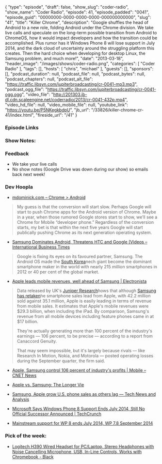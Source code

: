 {
  "type": "episode",
  "draft": false,
  "show_slug": "coder-radio",
  "show_name": "Coder Radio",
  "episode": 41,
  "episode_padded": "0041",
  "episode_guid": "00000000-0000-0000-0000-000000000000",
  "slug": "41",
  "title": "Killer Chrome",
  "description": "Google shuffles the head of Android to a new role, folding Android under the Chrome division. We take live calls and speculate on the long-term possible transition from Android to ChromeOS, how it would impact developers and how the transition could be accomplished. Plus rumor has it Windows Phone 8 will lose support in July 2014, and the dark cloud of uncertainty around the struggling platform this creates. Then the hard choice when developing for desktop Linux, the Samsung problem, and much more!",
  "date": "2013-03-18",
  "header_image": "/images/shows/coder-radio.png",
  "categories": [
    "Coder Radio"
  ],
  "tags": [],
  "hosts": [
    "chris",
    "michael"
  ],
  "guests": [],
  "sponsors": [],
  "podcast_duration": null,
  "podcast_file": null,
  "podcast_bytes": null,
  "podcast_chapters": null,
  "podcast_alt_file": "https://traffic.libsyn.com/jupiterbroadcasting/cr-0041-mp3.mp3",
  "podcast_ogg_file": "https://traffic.libsyn.com/jupiterbroadcasting/cr-0041-ogg.ogg",
  "video_file": "http://201303.jb-dl.cdn.scaleengine.net/coderradio/2013/cr-0041-432p.mp4",
  "video_hd_file": null,
  "video_mobile_file": null,
  "youtube_link": "https://youtu.be/P5NKegkbdpU",
  "jb_url": "/33826/killer-chrome-cr-41/index.html",
  "fireside_url": "/41"
}


### Episode Links

### Show Notes:

### Feedback

  * We take your live calls
  * No show notes (Google Drive was down during our show) so emails back next week!

### Dev Hoopla

  * [mdominick.com – Chrome > Android](http://blog.mdominick.com/indexb4c4.html?p=398\\%22)

> My guess is that the conversion will start slow. Perhaps Google will start
> to push Chrome apps for the Android version of Chrome. Maybe in a year, when
> those rumored Google stores start to show, we’ll see a Chrome for Mobile
> “developer phone.” Regardless of the conversion starts, my bet is that
> within the next five years Google will start publically pushing Chrome as
> its next generation operating system.

  * [Samsung Dominates Android, Threatens HTC and Google (Videos – International Business Times](http://au.ibtimes.com/articles/445856/20130314/samsung-dominates-android-threatens-htc-google-videos.html#.UUdVqFvEqyg)

> Google is fixing its eyes on its favoured partner, Samsung. The Android OS
> made the [South
> Korea](http://macnn.com/rd/258888%3d%3d%20http_/www.juniperresearch.com/whitepapers/The_Smartphone_Opportunity/index.html)nech giant become the dominant smartphone maker in the world with nearly 215
> million smartphones in 2012 or 40 per cent of the global market.

  * [Apple leads mobile revenues, well ahead of Samsung | Electronista](http://www.electronista.com/articles/12/05/01/apple.gross.margin.per.device.dwarfs.samsung/index.html)

> Data released by UK's [Juniper
> Research](http://macnn.com/rd/258888%3d%3d%20http_/www.juniperresearch.com/whitepapers/The_Smartphone_Opportunity/index.html)hows that although [Samsung has
> retaken](http://macnn.com/rd/258889%3d%3d%20http_/www.electronista.com/articles/12/05/01/samsung.retakes.smartphone.lead.over.apple/index.html)he smartphone sales lead from Apple, with 42.2 million sold against 35.1
> million, Apple is easily leading in terms of revenue from mobile sales. It
> estimates that Apple's mobile revenues were $29.3 billion, when including
> the iPad. By comparison, Samsung's revenue from all mobile devices including
> feature phones came in at $17 billion.
>
> They're actually generating more than 100 percent of the industry's earnings
> — 106 percent, to be precise — according to a report from Canaccord Genuity.
>
> That may seem impossible, but it's largely because rivals — like Research In
> Motion, Nokia, and Motorola — posted operating losses during the September
> quarter, the firm said.

  * [Apple, Samsung control 106 percent of industry's profits | Mobile – CNET News](http://news.cnet.com/8301-1035_3-57542043-94/apple-samsung-control-106-percent-of-industrys-profits/index.html)

  * [Apple vs. Samsung: The Longer Vie](http://www.businessweek.com/articles/2012-08-30/apple-vs-dot-samsung-the-longer-view/index.html)

  * [Samsung, Apple grow U.S. phone sales as others lag — Tech News and Analysis](http://gigaom.com/2011/10/05/samsung-apple-grow-u-s-phone-sales-as-others-lag/index.html)

  * [Microsoft Says Windows Phone 8 Support Ends July 2014, Still No Official Successor Announced | TechCrunch](http://techcrunch.com/2013/03/18/microsoft-says-windows-phone-8-support-ends-july-2014-still-no-official-successor-announced/index.html)

  * [Mainstream support for WP 8 ends July 2014, WP 7.8 September 2014](http://wmpoweruser.com/mainstream-support-for-wp-8-ends-july-2014-wp-7-8-september-2014/index.html)

### Pick of the week:

  * [Logitech H390 Wired Headset for PC/Laptop, Stereo Headphones with Noise Cancelling Microphone, USB, In-Line Controls, Works with Chromebook - Black](https://www.amazon.com/dp/B000UXZQ42?SubscriptionId=0RGQ32M03RDWT5YF2K82&tag=thelinactsho-20&linkCode=xm2&camp=2025&creative=165953&creativeASIN=B000UXZQ42)


